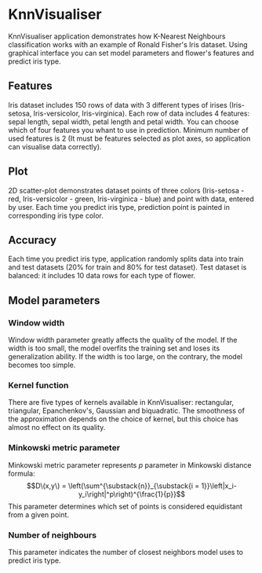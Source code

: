 # KnnVisualiser
KnnVisualiser application demonstrates how K-Nearest Neighbours classification works with an example of Ronald Fisher's Iris dataset. Using graphical interface you can set model parameters and flower's features and predict iris type.
## Features 
Iris dataset includes 150 rows of data with 3 different types of irises (Iris-setosa, Iris-versicolor, Iris-virginica). Each row of data includes 4 features: sepal length, sepal width, petal length and petal width. You can choose which of four features you whant to use in prediction. Minimum number of used features is 2 (It must be features selected as plot axes, so application can visualise data correctly).
## Plot 
2D scatter-plot demonstrates dataset points of three colors (Iris-setosa - red, Iris-versicolor - green, Iris-virginica - blue) and point with data, entered by user. Each time you predict iris type, prediction point is painted in corresponding iris type color. 
## Accuracy 
Each time you predict iris type, application randomly splits data into train and test datasets (20% for train and 80% for test dataset). Test dataset is balanced: it includes 10 data rows for each type of flower.
## Model parameters
### Window width
Window width parameter greatly affects the quality of the model. If the width is too small, the model overfits the training set and loses its generalization ability. If the width is too large, on the contrary, the model becomes too simple.
### Kernel function
There are five types of kernels available in KnnVisualiser: rectangular, triangular, Epanchenkov's, Gaussian and biquadratic. The smoothness of the approximation depends on the choice of kernel, but this choice has almost no effect on its quality.
### Minkowski metric parameter
Minkowski metric parameter represents $p$ parameter in Minkowski distance formula: $$D\(x,y\) = \left(\sum^{\substack{n}}_{\substack{i = 1}}\left|x_i-y_i\right|^p\right)^{\frac{1}{p}}$$
This parameter determines which set of points is considered equidistant from a given point.
### Number of neighbours
This parameter indicates the number of closest neighbors model uses to predict iris type.
